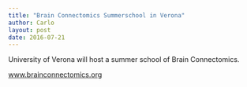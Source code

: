 ```yaml
---
title: "Brain Connectomics Summerschool in Verona"
author: Carlo
layout: post
date: 2016-07-21
---
```


University of Verona will host a summer school of Brain Connectomics.

<a link="www.brainconnectomics.org">www.brainconnectomics.org</a>